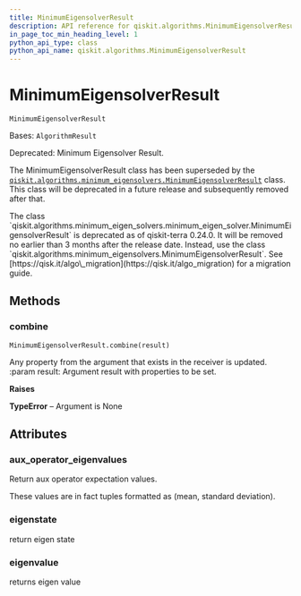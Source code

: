 ```yaml
---
title: MinimumEigensolverResult
description: API reference for qiskit.algorithms.MinimumEigensolverResult
in_page_toc_min_heading_level: 1
python_api_type: class
python_api_name: qiskit.algorithms.MinimumEigensolverResult
---
```


# MinimumEigensolverResult

<span id="qiskit.algorithms.MinimumEigensolverResult" />

`MinimumEigensolverResult`

Bases: `AlgorithmResult`

Deprecated: Minimum Eigensolver Result.

The MinimumEigensolverResult class has been superseded by the [`qiskit.algorithms.minimum_eigensolvers.MinimumEigensolverResult`](qiskit.algorithms.minimum_eigensolvers.MinimumEigensolverResult "qiskit.algorithms.minimum_eigensolvers.MinimumEigensolverResult") class. This class will be deprecated in a future release and subsequently removed after that.

<Admonition title="Deprecated since version 0.24.0" type="danger">
  The class `qiskit.algorithms.minimum_eigen_solvers.minimum_eigen_solver.MinimumEigensolverResult` is deprecated as of qiskit-terra 0.24.0. It will be removed no earlier than 3 months after the release date. Instead, use the class `qiskit.algorithms.minimum_eigensolvers.MinimumEigensolverResult`. See [https://qisk.it/algo\_migration](https://qisk.it/algo_migration) for a migration guide.
</Admonition>

## Methods

<span id="qiskit-algorithms-minimumeigensolverresult-combine" />

### combine

<span id="qiskit.algorithms.MinimumEigensolverResult.combine" />

`MinimumEigensolverResult.combine(result)`

Any property from the argument that exists in the receiver is updated. :param result: Argument result with properties to be set.

**Raises**

**TypeError** – Argument is None

## Attributes

<span id="qiskit.algorithms.MinimumEigensolverResult.aux_operator_eigenvalues" />

### aux\_operator\_eigenvalues

Return aux operator expectation values.

These values are in fact tuples formatted as (mean, standard deviation).

<span id="qiskit.algorithms.MinimumEigensolverResult.eigenstate" />

### eigenstate

return eigen state

<span id="qiskit.algorithms.MinimumEigensolverResult.eigenvalue" />

### eigenvalue

returns eigen value

